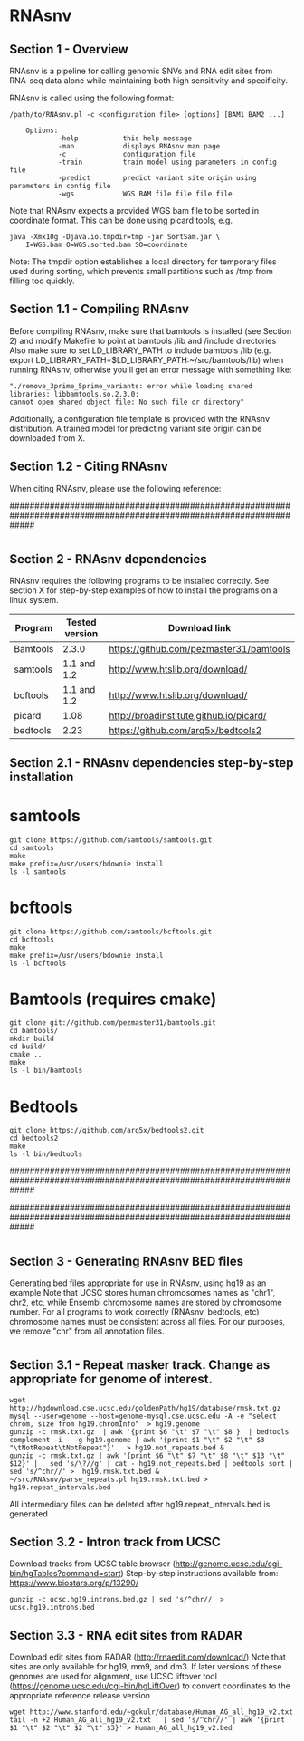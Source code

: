 # RNAsnv
## Section 1 - Overview

RNAsnv is a pipeline for calling genomic SNVs and RNA edit sites from RNA-seq data alone while
maintaining both high sensitivity and specificity. 

RNAsnv is called using the following format:

```
/path/to/RNAsnv.pl -c <configuration file> [options] [BAM1 BAM2 ...]

    Options:
            -help           this help message
            -man            displays RNAsnv man page
            -c              configuration file
            -train          train model using parameters in config file
            -predict        predict variant site origin using parameters in config file
            -wgs            WGS BAM file file file file
```

Note that RNAsnv expects a provided WGS bam file to be sorted in coordinate format. This can be done using picard tools, e.g.

```
java -Xmx10g -Djava.io.tmpdir=tmp -jar SortSam.jar \ 
	I=WGS.bam O=WGS.sorted.bam SO=coordinate 
```

Note: The tmpdir option establishes a local directory for temporary files used during sorting, which prevents small partitions
such as /tmp from filling too quickly.

## Section 1.1 - Compiling RNAsnv

Before compiling RNAsnv, make sure that bamtools is installed (see Section 2) and modify Makefile to point at bamtools /lib and /include directories
Also make sure to set LD_LIBRARY_PATH to include bamtools /lib (e.g. export LD_LIBRARY_PATH=$LD_LIBRARY_PATH:~/src/bamtools/lib) when running RNAsnv, 
otherwise you'll get an error message with something like: 

```
"./remove_3prime_5prime_variants: error while loading shared libraries: libbamtools.so.2.3.0: 
cannot open shared object file: No such file or directory"
```

Additionally, a configuration file template is provided with the RNAsnv distribution. A trained model for
predicting variant site origin can be downloaded from X.



## Section 1.2 - Citing RNAsnv

When citing RNAsnv, please use the following reference:





#####################################################################################################################
#
## Section 2 - RNAsnv dependencies
 
RNAsnv requires the following programs to be installed correctly. See section X for step-by-step examples of how 
to install the programs on a linux system.

Program | Tested version | Download link
------------- | -------------| -------------
Bamtools | 2.3.0 		| 		https://github.com/pezmaster31/bamtools
samtools |  1.1 and 1.2	| 		http://www.htslib.org/download/
bcftools |  1.1 and 1.2	| 		http://www.htslib.org/download/
picard |  1.08			| 		http://broadinstitute.github.io/picard/
bedtools |  2.23		| 			https://github.com/arq5x/bedtools2

## Section 2.1 - RNAsnv dependencies step-by-step installation

# samtools
```
git clone https://github.com/samtools/samtools.git
cd samtools
make
make prefix=/usr/users/bdownie install
ls -l samtools
```

# bcftools
```
git clone https://github.com/samtools/bcftools.git
cd bcftools
make
make prefix=/usr/users/bdownie install
ls -l bcftools
```

# Bamtools (requires cmake)
```
git clone git://github.com/pezmaster31/bamtools.git
cd bamtools/
mkdir build
cd build/
cmake ..
make
ls -l bin/bamtools
```

# Bedtools 
```
git clone https://github.com/arq5x/bedtools2.git
cd bedtools2
make
ls -l bin/bedtools
```

#####################################################################################################################

#####################################################################################################################
#
## Section 3 - Generating RNAsnv BED files

Generating bed files appropriate for use in RNAsnv, using hg19 as an example
Note that UCSC stores human chromosomes names as "chr1", chr2, etc, while
Ensembl chromosome names are stored by chromosome number. For all programs to work correctly (RNAsnv, bedtools, etc)
chromosome names must be consistent across all files. For our purposes, we remove "chr" from all annotation files.

#
## Section 3.1 - Repeat masker track. Change as appropriate for genome of interest.

```
wget http://hgdownload.cse.ucsc.edu/goldenPath/hg19/database/rmsk.txt.gz
mysql --user=genome --host=genome-mysql.cse.ucsc.edu -A -e "select chrom, size from hg19.chromInfo"  > hg19.genome
gunzip -c rmsk.txt.gz  | awk '{print $6 "\t" $7 "\t" $8 }' | bedtools complement -i - -g hg19.genome | awk '{print $1 "\t" $2 "\t" $3 "\tNotRepeat\tNotRepeat"}'   > hg19.not_repeats.bed &
gunzip -c rmsk.txt.gz | awk '{print $6 "\t" $7 "\t" $8 "\t" $13 "\t" $12}' |   sed 's/\?//g' | cat - hg19.not_repeats.bed | bedtools sort | sed 's/^chr//' >  hg19.rmsk.txt.bed &
~/src/RNAsnv/parse_repeats.pl hg19.rmsk.txt.bed > hg19.repeat_intervals.bed
```

All intermediary files can be deleted after hg19.repeat_intervals.bed is generated


## Section 3.2 - Intron track  from UCSC

Download tracks from UCSC table browser (http://genome.ucsc.edu/cgi-bin/hgTables?command=start)
Step-by-step instructions available from: https://www.biostars.org/p/13290/

```
gunzip -c ucsc.hg19.introns.bed.gz | sed 's/^chr//' > ucsc.hg19.introns.bed
```

## Section 3.3 - RNA edit sites from RADAR

Download edit sites from RADAR (http://rnaedit.com/download/)
Note that sites are only available for hg19, mm9, and dm3. If later versions of these genomes are used for alignment,
use UCSC liftover tool (https://genome.ucsc.edu/cgi-bin/hgLiftOver) to convert coordinates to the appropriate reference release version

```
wget http://www.stanford.edu/~gokulr/database/Human_AG_all_hg19_v2.txt
tail -n +2 Human_AG_all_hg19_v2.txt   | sed 's/^chr//' | awk '{print $1 "\t" $2 "\t" $2 "\t" $3}' > Human_AG_all_hg19_v2.bed
```
